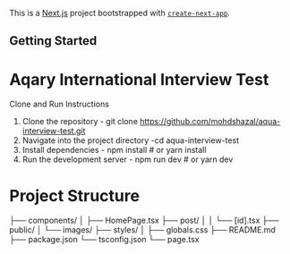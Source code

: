 This is a [Next.js](https://nextjs.org/) project bootstrapped with [`create-next-app`](https://github.com/vercel/next.js/tree/canary/packages/create-next-app).

## Getting Started

# Aqary International Interview Test
Clone and Run Instructions
1. Clone the repository - git clone https://github.com/mohdshazal/aqua-interview-test.git
2. Navigate into the project directory -cd aqua-interview-test
3. Install dependencies - npm install # or yarn install
4. Run the development server - npm run dev # or yarn dev
# Project Structure
├── components/
│   ├── HomePage.tsx
├── post/
│   │   └── [id].tsx
├── public/
│   └── images/
├── styles/
│   ├── globals.css
├── README.md
├── package.json
└── tsconfig.json
└── page.tsx


